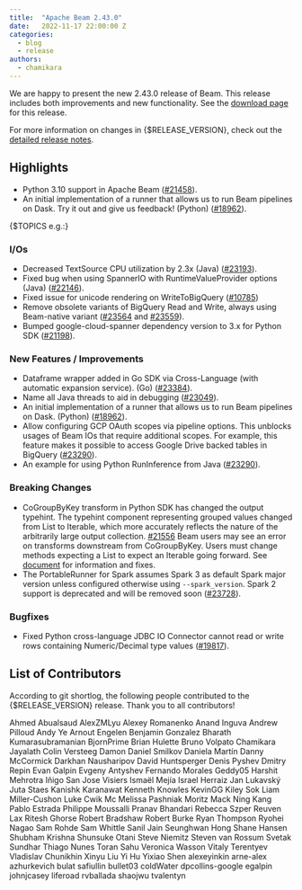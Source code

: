 ```yaml
---
title:  "Apache Beam 2.43.0"
date:   2022-11-17 22:00:00 Z
categories:
  - blog
  - release
authors:
  - chamikara
---
```

<!--
Licensed under the Apache License, Version 2.0 (the "License");
you may not use this file except in compliance with the License.
You may obtain a copy of the License at
http://www.apache.org/licenses/LICENSE-2.0
Unless required by applicable law or agreed to in writing, software
distributed under the License is distributed on an "AS IS" BASIS,
WITHOUT WARRANTIES OR CONDITIONS OF ANY KIND, either express or implied.
See the License for the specific language governing permissions and
limitations under the License.
-->

We are happy to present the new 2.43.0 release of Beam.
This release includes both improvements and new functionality.
See the [download page](/get-started/downloads/#2430-2022-11-17) for this release.

<!--more-->

For more information on changes in {$RELEASE_VERSION}, check out the [detailed release notes](https://github.com/apache/beam/milestone/5?closed=1).

## Highlights

* Python 3.10 support in Apache Beam ([#21458](https://github.com/apache/beam/issues/21458)).
* An initial implementation of a runner that allows us to run Beam pipelines on Dask. Try it out and give us feedback! (Python) ([#18962](https://github.com/apache/beam/issues/18962)).

{$TOPICS e.g.:}
### I/Os

* Decreased TextSource CPU utilization by 2.3x (Java) ([#23193](https://github.com/apache/beam/issues/23193)).
* Fixed bug when using SpannerIO with RuntimeValueProvider options (Java) ([#22146](https://github.com/apache/beam/issues/22146)).
* Fixed issue for unicode rendering on WriteToBigQuery ([#10785](https://github.com/apache/beam/issues/10785))
* Remove obsolete variants of BigQuery Read and Write, always using Beam-native variant
  ([#23564](https://github.com/apache/beam/issues/23564) and [#23559](https://github.com/apache/beam/issues/23559)).
* Bumped google-cloud-spanner dependency version to 3.x for Python SDK ([#21198](https://github.com/apache/beam/issues/21198)).

### New Features / Improvements

* Dataframe wrapper added in Go SDK via Cross-Language (with automatic expansion service). (Go) ([#23384](https://github.com/apache/beam/issues/23384)).
* Name all Java threads to aid in debugging ([#23049](https://github.com/apache/beam/issues/23049)).
* An initial implementation of a runner that allows us to run Beam pipelines on Dask. (Python) ([#18962](https://github.com/apache/beam/issues/18962)).
* Allow configuring GCP OAuth scopes via pipeline options. This unblocks usages of Beam IOs that require additional scopes.
  For example, this feature makes it possible to access Google Drive backed tables in BigQuery ([#23290](https://github.com/apache/beam/issues/23290)).
* An example for using Python RunInference from Java ([#23290](https://github.com/apache/beam/pull/23619)).

### Breaking Changes

* CoGroupByKey transform in Python SDK has changed the output typehint. The typehint component representing grouped values changed from List to Iterable,
  which more accurately reflects the nature of the arbitrarily large output collection. [#21556](https://github.com/apache/beam/issues/21556) Beam users may see an error on transforms downstream from CoGroupByKey. Users must change methods expecting a List to expect an Iterable going forward. See [document](https://docs.google.com/document/d/1RIzm8-g-0CyVsPb6yasjwokJQFoKHG4NjRUcKHKINu0) for information and fixes.
* The PortableRunner for Spark assumes Spark 3 as default Spark major version unless configured otherwise using `--spark_version`.
  Spark 2 support is deprecated and will be removed soon ([#23728](https://github.com/apache/beam/issues/23728)).

### Bugfixes

* Fixed Python cross-language JDBC IO Connector cannot read or write rows containing Numeric/Decimal type values ([#19817](https://github.com/apache/beam/issues/19817)).

## List of Contributors

According to git shortlog, the following people contributed to the {$RELEASE_VERSION} release. Thank you to all contributors!

Ahmed Abualsaud
AlexZMLyu
Alexey Romanenko
Anand Inguva
Andrew Pilloud
Andy Ye
Arnout Engelen
Benjamin Gonzalez
Bharath Kumarasubramanian
BjornPrime
Brian Hulette
Bruno Volpato
Chamikara Jayalath
Colin Versteeg
Damon
Daniel Smilkov
Daniela Martín
Danny McCormick
Darkhan Nausharipov
David Huntsperger
Denis Pyshev
Dmitry Repin
Evan Galpin
Evgeny Antyshev
Fernando Morales
Geddy05
Harshit Mehrotra
Iñigo San Jose Visiers
Ismaël Mejía
Israel Herraiz
Jan Lukavský
Juta Staes
Kanishk Karanawat
Kenneth Knowles
KevinGG
Kiley Sok
Liam Miller-Cushon
Luke Cwik
Mc
Melissa Pashniak
Moritz Mack
Ning Kang
Pablo Estrada
Philippe Moussalli
Pranav Bhandari
Rebecca Szper
Reuven Lax
Ritesh Ghorse
Robert Bradshaw
Robert Burke
Ryan Thompson
Ryohei Nagao
Sam Rohde
Sam Whittle
Sanil Jain
Seunghwan Hong
Shane Hansen
Shubham Krishna
Shunsuke Otani
Steve Niemitz
Steven van Rossum
Svetak Sundhar
Thiago Nunes
Toran Sahu
Veronica Wasson
Vitaly Terentyev
Vladislav Chunikhin
Xinyu Liu
Yi Hu
Yixiao Shen
alexeyinkin
arne-alex
azhurkevich
bulat safiullin
bullet03
coldWater
dpcollins-google
egalpin
johnjcasey
liferoad
rvballada
shaojwu
tvalentyn

